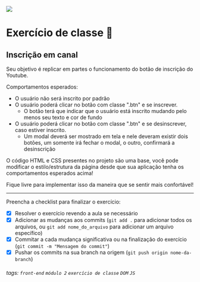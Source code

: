 ![](https://i.imgur.com/xG74tOh.png)

# Exercício de classe 🏫

## Inscrição em canal

Seu objetivo é replicar em partes o funcionamento do botão de inscrição do Youtube.

Comportamentos esperados:
- O usuário não será inscrito por padrão
- O usuário poderá clicar no botão com classe ".btn" e se inscrever.
  - O botão terá que indicar que o usuário está inscrito mudando pelo menos seu texto e cor de fundo
- O usuário poderá clicar no botão com classe ".btn" e se desinscrever, caso estiver inscrito.
  - Um modal deverá ser mostrado em tela e nele deveram existir dois botões, um somente irá fechar o modal, o outro, confirmará a desinscrição 

O código HTML e CSS presentes no projeto são uma base, você pode modificar o estilo/estrutura da página desde que sua aplicação tenha os comportamentos esperados acima!

Fique livre para implementar isso da maneira que se sentir mais confortável!

---

Preencha a checklist para finalizar o exercício:

- [x] Resolver o exercício revendo a aula se necessário
- [x] Adicionar as mudanças aos commits (`git add .` para adicionar todos os arquivos, ou `git add nome_do_arquivo` para adicionar um arquivo específico)
- [x] Commitar a cada mudança significativa ou na finalização do exercício (`git commit -m "Mensagem do commit"`)
- [x] Pushar os commits na sua branch na origem (`git push origin nome-da-branch`)

###### tags: `front-end` `módulo 2` `exercício de classe` `DOM` `JS`